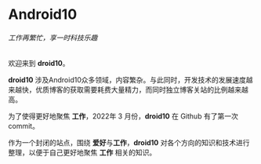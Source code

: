 # Android10

###### 工作再繁忙，享一时科技乐趣

欢迎来到 **droid10**。

**droid10** 涉及Android10众多领域，内容繁杂。与此同时，开发技术的发展速度越来越快，优质博客的获取需要耗费大量精力，而同时独立博客关站的比例越来越高。

为了使得更好地聚焦 **工作**，2022年 3 月份，**droid10** 在 Github 有了第一次 commit。

作为一个封闭的站点，围绕 **爱好**与**工作**，**droid10** 对各个方向的知识和技术进行整理，以便于自己更好地聚焦 **工作** 相关的知识。
